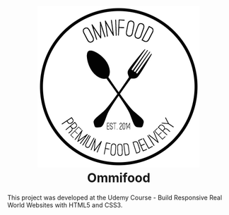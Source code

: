 <h1 align="center">
  <img src="https://github.com/r0n4ld0/omnifood/blob/master/assets/img/logo.png"/>
    Ommifood
</h1>

This project was developed at the Udemy Course - Build Responsive Real World Websites with HTML5 and CSS3.

